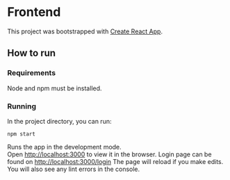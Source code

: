 # Frontend

This project was bootstrapped with [Create React App](https://github.com/facebook/create-react-app).



## How to run


### Requirements 

Node and npm must be installed. 


### Running
In the project directory, you can run:
```
npm start
```
Runs the app in the development mode.\
Open [http://localhost:3000](http://localhost:3000) to view it in the browser.
Login page can be found on  [http://localhost:3000/login](http://localhost:3000/login)
The page will reload if you make edits.\
You will also see any lint errors in the console.

